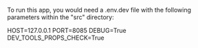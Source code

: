 To run this app, you would need a .env.dev file with the following parameters within the "src" directory:

HOST=127.0.0.1
PORT=8085
DEBUG=True
DEV_TOOLS_PROPS_CHECK=True
